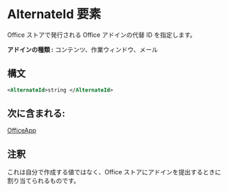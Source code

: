 # <a name="alternateid-element"></a>AlternateId 要素

Office ストアで発行される Office アドインの代替 ID を指定します。

**アドインの種類 :** コンテンツ、作業ウィンドウ、メール

## <a name="syntax"></a>構文

```XML
<AlternateId>string </AlternateId>
```

## <a name="contained-in"></a>次に含まれる:

[OfficeApp](officeapp.md)

## <a name="remarks"></a>注釈

これは自分で作成する値ではなく、Office ストアにアドインを提出するときに割り当てられるものです。


